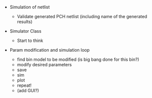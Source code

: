 * Simulation of netlist 
  - Validate generated PCH netlist (including name of the generated results)
* Simulator Class
  - Start to think 

* Param modification and simulation loop
  - find bin model to be modified (is big bang done for this bin?)
  - modify desired parameters
  - save
  - sim
  - plot
  - repeat!
  - (add GUI?)

